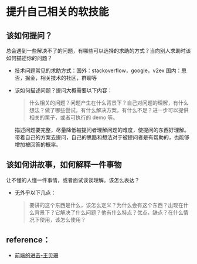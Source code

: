 # 提升自己相关的软技能

## 该如何提问？

总会遇到一些解决不了的问题，有哪些可以选择的求助的方式？当向别人求助时该如何描述你的问题？

- 技术问题常见的求助方式：国外：stackoverflow，google，v2ex 国内：思否，掘金，相关技术的社区，群聊等
- 该如何描述问题？提问大概需要以下内容：

  > 什么相关的问题？问题产生在什么背景下？自己对问题的理解，有什么想法？做了哪些尝试，有什么解决方案，有什么不足？进一步可以提供相关的栗子，或者可执行的 demo 等。

  描述问题要完整，尽量降低被提问者理解问题的难度，使提问的东西好理解。带着自己的方案去提问，自己的思路和想法对于被提问者是有帮助的，也能够增加被回答的概率。

## 该如何讲故事，如何解释一件事物

让不懂的人懂一件事情，或者面试谈谈理解。该怎么表达？

- 无外乎以下几点：

  > 要讲的这个东西是什么，该怎么定义？为什么会有这个东西？出现在什么背景下？它解决了什么问题？他有什么特点？优点，缺点？在什么情况下使用，该怎么使用？

## reference：

- [前端的进击-王贝珊](https://www.ituring.com.cn/book/2942)
